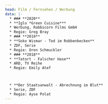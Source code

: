 ```yaml
---
head: Film / Fernsehen / Werbung
data: |-
  * ### **2020**
  * **Iglo *Green Cuisine***
  * Werbung, Rabbicorn Films GmbH
  * Regie: Greg Bray
  * ### **2019**
  * **Soko Wismar - Tod im Robbenbecken**
  * ZDF, Serie
  * Regie: Oren Schmuckler
  * ### **2018**
  * **Tatort - Falscher Hase**
  * ARD, TV Reihe
  * Regie: Emily Atef



  * **Der Staatsanwalt - Abrechnung im Blut**
  * Serie, ZDF
  * Regie: Ayse Polat
---
```


